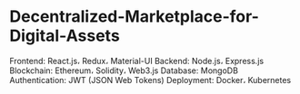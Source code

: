 # Decentralized-Marketplace-for-Digital-Assets
Frontend: React.js، Redux، Material-UI Backend: Node.js، Express.js Blockchain: Ethereum، Solidity، Web3.js Database: MongoDB Authentication: JWT (JSON Web Tokens) Deployment: Docker، Kubernetes
